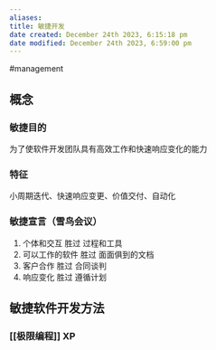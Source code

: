 ```yaml
---
aliases: 
title: 敏捷开发
date created: December 24th 2023, 6:15:18 pm
date modified: December 24th 2023, 6:59:00 pm
---
```

#management 

## 概念

### 敏捷目的

为了使软件开发团队具有高效工作和快速响应变化的能力

### 特征

小周期迭代、快速响应变更、价值交付、自动化

### 敏捷宣言（雪鸟会议）

1. 个体和交互 胜过 过程和工具
2. 可以工作的软件 胜过 面面俱到的文档
3. 客户合作 胜过 合同谈判
4. 响应变化 胜过 遵循计划

## 敏捷软件开发方法

### [[极限编程]] XP

